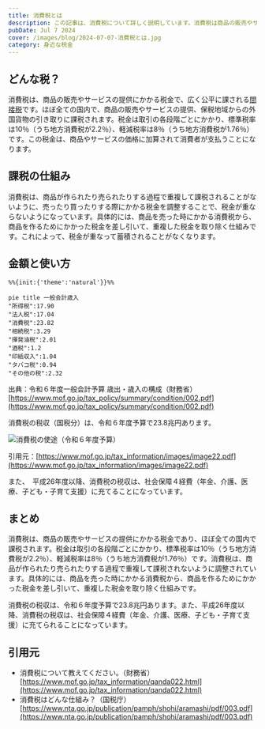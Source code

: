```yaml
---
title: 消費税とは
description: この記事は、消費税について詳しく説明しています。消費税は商品の販売やサービスの提供にかかる税金であり、ほぼ全ての国で課税されています。記事では、消費税の仕組みや課税の仕組みについて詳しく解説しています。また、消費税の税収の金額や使われ方についても紹介しています。引用元として、財務省と国税庁の公式ウェブサイトの情報を参考にしています。この記事を読むことで、消費税に関する基本的な知識を得ることができます。
pubDate: Jul 7 2024
cover: /images/blog/2024-07-07-消費税とは.jpg
category: 身近な税金
---
```

## どんな税？
消費税は、商品の販売やサービスの提供にかかる税金で、広く公平に課される[間接税](/blog/tax-classification/#どこに納めるか)です。ほぼ全ての国内で、商品の販売やサービスの提供、保税地域からの外国貨物の引き取りに課税されます。税金は取引の各段階ごとにかかり、標準税率は10％（うち地方消費税が2.2％）、軽減税率は8％（うち地方消費税が1.76％）です。この税金は、商品やサービスの価格に加算されて消費者が支払うことになります。

## 課税の仕組み
消費税は、商品が作られたり売られたりする過程で重複して課税されることがないように、売ったり買ったりする際にかかる税金を調整することで、税金が重ならないようになっています。具体的には、商品を売った時にかかる消費税から、商品を作るためにかかった税金を差し引いて、重複した税金を取り除く仕組みです。これによって、税金が重なって蓄積されることがなくなります。

## 金額と使い方
```mermaid
%%{init:{'theme':'natural'}}%%

pie title 一般会計歳入
"所得税":17.90
"法人税":17.04
"消費税":23.82
"相続税":3.29
"揮発油税":2.01
"酒税":1.2
"印紙収入":1.04
"タバコ税":0.94
"その他の税":2.32
```
出典：令和６年度一般会計予算 歳出・歳入の構成（財務省）
[https://www.mof.go.jp/tax_policy/summary/condition/002.pdf](https://www.mof.go.jp/tax_policy/summary/condition/002.pdf)

消費税の税収（国税分）は、令和６年度予算で23.8兆円あります。

![消費税の使途（令和６年度予算）](/images/blog/image22.png)

引用元：[https://www.mof.go.jp/tax_information/images/image22.pdf](https://www.mof.go.jp/tax_information/images/image22.pdf)

また、　平成26年度以降、消費税の税収は、社会保障４経費（年金、介護、医療、子ども・子育て支援）に充てることになっています。

## まとめ
消費税は、商品の販売やサービスの提供にかかる税金であり、ほぼ全ての国内で課税されます。税金は取引の各段階ごとにかかり、標準税率は10％（うち地方消費税が2.2％）、軽減税率は8％（うち地方消費税が1.76％）です。消費税は、商品が作られたり売られたりする過程で重複して課税されないように調整されています。具体的には、商品を売った時にかかる消費税から、商品を作るためにかかった税金を差し引いて、重複した税金を取り除く仕組みです。

消費税の税収は、令和６年度予算で23.8兆円あります。また、平成26年度以降、消費税の税収は、社会保障４経費（年金、介護、医療、子ども・子育て支援）に充てられることになっています。

## 引用元
- 消費税について教えてください。（財務省）[https://www.mof.go.jp/tax_information/qanda022.html](https://www.mof.go.jp/tax_information/qanda022.html)
- 消費税はどんな仕組み？（国税庁）[https://www.nta.go.jp/publication/pamph/shohi/aramashi/pdf/003.pdf](https://www.nta.go.jp/publication/pamph/shohi/aramashi/pdf/003.pdf)

